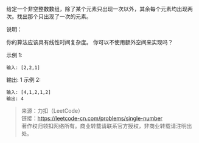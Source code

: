 给定一个非空整数数组，除了某个元素只出现一次以外，其余每个元素均出现两次。找出那个只出现了一次的元素。

说明：

你的算法应该具有线性时间复杂度。 你可以不使用额外空间来实现吗？

示例 1:
```
输入: [2,2,1]
```
输出: 1
示例 2:
```
输入: [4,1,2,1,2]
输出: 4
```

> 来源：力扣（LeetCode）  
> 链接：https://leetcode-cn.com/problems/single-number  
> 著作权归领扣网络所有。商业转载请联系官方授权，非商业转载请注明出处。  